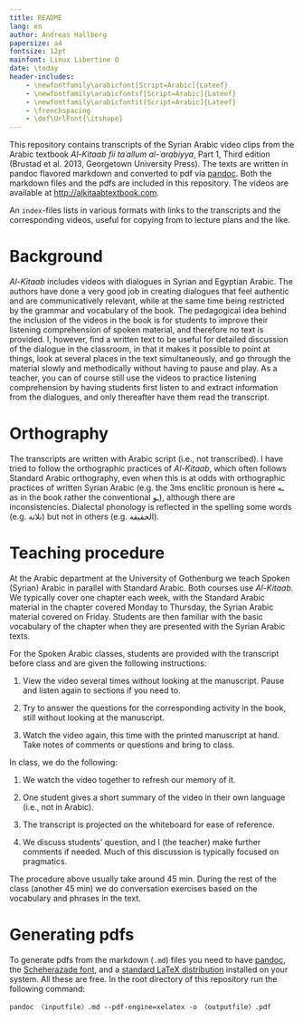 ```yaml
---
title: README
lang: en
author: Andreas Hallberg
papersize: a4
fontsize: 12pt
mainfont: Linux Libertine O
date: \today
header-includes:
    - \newfontfamily\arabicfont[Script=Arabic]{Lateef}
    - \newfontfamily\arabicfontsf[Script=Arabic]{Lateef}
    - \newfontfamily\arabicfontit[Script=Arabic]{Lateef}
    - \frenchspacing
    - \def\UrlFont{\itshape}
---
```


<!--
- katīr and related with tā
- 3ms attached porn with wāw
-->


This repository contains transcripts of the Syrian Arabic video clips from the Arabic textbook *Al-Kitaab fii taʿallum al-ʿarabiyya*, Part&nbsp;1, Third edition (Brustad et al. 2013, Georgetown University Press). The texts are written in pandoc flavored markdown and converted to pdf via [pandoc](http://pandoc.org). Both the markdown files and the pdfs are included in this repository. The videos are available at <http://alkitaabtextbook.com>.

An `index`-files lists in various formats with links to the transcripts and the corresponding videos, useful for copying from to lecture plans and the like.

# Background

*Al-Kitaab* includes videos with dialogues in Syrian and Egyptian Arabic. The authors have done a very good job in creating dialogues that feel authentic and are communicatively relevant, while at the same time being restricted by the grammar and vocabulary of the book. The pedagogical idea behind the inclusion of the videos in the book is for students to improve their listening comprehension of spoken material, and therefore no text is provided. I, however, find a written text to be useful for detailed discussion of the dialogue in the classroom, in that it makes it possible to point at things, look at several places in the text simultaneously, and go through the material slowly and methodically without having to pause and play. As a teacher, you can of course still use the videos to practice listening comprehension by having students first listen to and extract information from the dialogues, and only thereafter have them read the transcript.

# Orthography

The transcripts are written with Arabic script (i.e., not transcribed). I have tried to follow the orthographic practices of *Al-Kitaab*, which often follows Standard Arabic orthography, even when this is at odds with orthographic practices of written Syrian Arabic (e.g. the 3ms enclitic pronoun is here <span lang="ar" dir="rtl">ـه</span> as in the book rather the conventional <span lang="ar" dir="rtl">ـو</span>), although there are inconsistencies. Dialectal phonology is reflected in the spelling some words (e.g. <span lang="ar" dir="rtl">تلاتة</span>) but not in others (e.g. <span lang="ar" dir="rtl">الحقيقة</span>).

# Teaching procedure

At the Arabic department at the University of Gothenburg we teach Spoken (Syrian) Arabic in parallel with Standard Arabic. Both courses use *Al-Kitaab*. We typically cover one chapter each week, with the Standard Arabic material in the chapter covered Monday to Thursday, the Syrian Arabic material covered on Friday. Students are then familiar with the basic vocabulary of the chapter when they are presented with the Syrian Arabic texts.

For the Spoken Arabic classes, students are provided with the transcript before class and are given the following instructions:

1. View the video several times without looking at the manuscript. Pause and listen again to sections if you need to.

2. Try to answer the questions for the corresponding activity in the book, still without looking at the manuscript.

3. Watch the video again, this time with the printed manuscript at hand. Take notes of comments or questions and bring to class.

In class, we do the following:

1. We watch the video together to refresh our memory of it.

2. One student gives a short summary of the video in their own language (i.e., not in Arabic).

3. The transcript is projected on the whiteboard for ease of reference.

4. We discuss students' question, and I (the teacher) make further comments if needed. Much of this discussion is typically focused on pragmatics.

The procedure above usually take around 45 min. During the rest of the class (another 45 min) we do conversation exercises based on the vocabulary and phrases in the text.

# Generating pdfs

To generate pdfs from the markdown (`.md`) files you need to have [pandoc](http://pandoc.org), the [Scheherazade font](https://software.sil.org/scheherazade/), and a [standard LaTeX distribution](https://ctan.org/starter) installed on your system. All these are free. In the root directory of this repository run the following command:

```
pandoc 〈inputfile〉.md --pdf-engine=xelatex -o 〈outputfile〉.pdf
```
